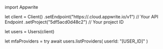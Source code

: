 import Appwrite

let client = Client()
    .setEndpoint("https://<REGION>.cloud.appwrite.io/v1") // Your API Endpoint
    .setProject("5df5acd0d48c2") // Your project ID

let users = Users(client)

let mfaProviders = try await users.listProviders(
    userId: "[USER_ID]"
)

